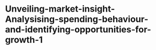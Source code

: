 # Unveiling-market-insight-Analysising-spending-behaviour-and-identifying-opportunities-for-growth-1